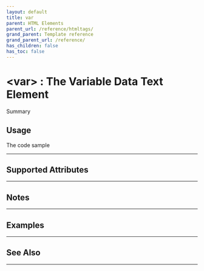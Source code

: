 ```yaml
---
layout: default
title: var
parent: HTML Elements
parent_url: /reference/htmltags/
grand_parent: Template reference
grand_parent_url: /reference/
has_children: false
has_toc: false
---
```


# &lt;var&gt; : The Variable Data Text Element

Summary

## Usage

 The code sample

---

## Supported Attributes


---

## Notes


---

## Examples


---


## See Also


---

